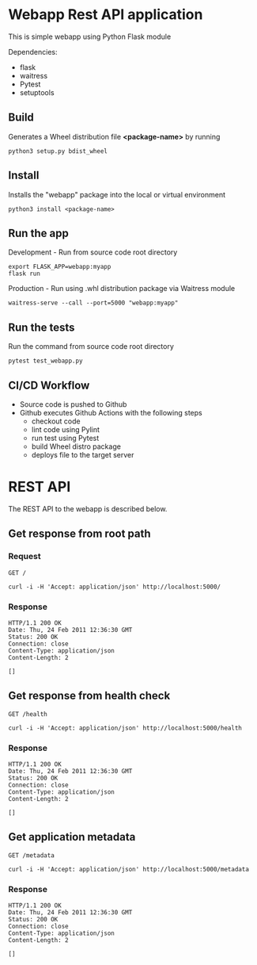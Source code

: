 
# Webapp Rest API application

This is simple webapp using Python Flask module

Dependencies:
* flask
* waitress
* Pytest
* setuptools

## Build

Generates a Wheel distribution file <b>\<package-name\></b> by running

    python3 setup.py bdist_wheel

    
## Install

Installs the "webapp" package into the local or virtual environment

    python3 install <package-name>
    

## Run the app

   Development - Run from source code root directory

    export FLASK_APP=webapp:myapp
    flask run

   Production - Run using .whl distribution package via Waitress module
    
    waitress-serve --call --port=5000 "webapp:myapp"

## Run the tests

   Run the command from source code root directory
    
    pytest test_webapp.py

## CI/CD Workflow

* Source code is pushed to Github
* Github executes Github Actions with the following steps
  * checkout code
  * lint code using Pylint
  * run test using Pytest
  * build Wheel distro package
  * deploys file to the target server       

# REST API

The REST API to the webapp is described below.

## Get response from root path

### Request

`GET /`

    curl -i -H 'Accept: application/json' http://localhost:5000/

### Response

    HTTP/1.1 200 OK
    Date: Thu, 24 Feb 2011 12:36:30 GMT
    Status: 200 OK
    Connection: close
    Content-Type: application/json
    Content-Length: 2

    []

## Get response from health check

`GET /health`

    curl -i -H 'Accept: application/json' http://localhost:5000/health

### Response

    HTTP/1.1 200 OK
    Date: Thu, 24 Feb 2011 12:36:30 GMT
    Status: 200 OK
    Connection: close
    Content-Type: application/json
    Content-Length: 2

    []

## Get application metadata

`GET /metadata`

    curl -i -H 'Accept: application/json' http://localhost:5000/metadata

### Response

    HTTP/1.1 200 OK
    Date: Thu, 24 Feb 2011 12:36:30 GMT
    Status: 200 OK
    Connection: close
    Content-Type: application/json
    Content-Length: 2

    []
